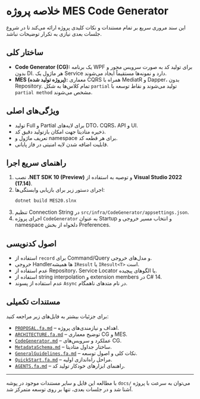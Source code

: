 # خلاصه پروژه MES Code Generator

این سند مروری سریع بر تمام مستندات و نکات کلیدی پروژه ارائه می‌کند تا در شروع جلسات بعدی نیازی به تکرار توضیحات نباشد.

## ساختار کلی
- **Code Generator (CG):** یک برنامه WPF برای تولید کد به صورت سرویس محور و بدون DI. هر ماژول یک Service دارد و نمونه‌ها مستقیماً ایجاد می‌شوند.
- **MES (پروژه تولید شده):** معماری CQRS همراه با MediatR و Dapper، بدون Repository. تمام کلاس‌ها به شکل `partial` تولید می‌شوند و نقاط توسعه با `partial method` مشخص می‌شوند.

## ویژگی‌های اصلی
- تولید Full و Partial برای لایه‌های DTO، CQRS، API و UI.
- ذخیره متادیتا جهت امکان بازتولید دقیق کد.
- تعریف ماژول و namespace برای هر قطعه کد.
- قابلیت اضافه شدن لایه امنیتی در فاز پایانی.

## راهنمای سریع اجرا
1. نصب **.NET SDK 10 (Preview)** و توصیه به استفاده از **Visual Studio 2022 (17.14)**.
2. اجرای دستور زیر برای بازیابی وابستگی‌ها:
   ```bash
   dotnet build MES20.slnx
   ```
3. تنظیم Connection String در `src/infra/CodeGenerator/appsettings.json`.
4. اجرای پروژه `CodeGenerator` به عنوان Startup و انتخاب مسیر خروجی و namespace دلخواه از بخش Preferences.

## اصول کدنویسی
- استفاده از `record` برای Command/Query و مدل‌های خروجی.
- خروجی Handler‌ها همیشه `IResult` یا `IResult<T>` است.
- عدم استفاده از Repository، Service Locator یا الگوهای پیچیده.
- استفاده از string interpolation و extension members در C# 14.
- عدم استفاده از پسوند `Async` در نام متدهای ناهمگام.

## مستندات تکمیلی
برای جزئیات بیشتر به فایل‌های زیر مراجعه کنید:
- [`PROPOSAL.fa.md`](./PROPOSAL.fa.md) – اهداف و نیازمندی‌های پروژه.
- [`ARCHITECTURE.fa.md`](./ARCHITECTURE.fa.md) – توضیح معماری CG و MES.
- [`CodeGenerator.md`](./CodeGenerator.md) – عملکرد و سرویس‌های CG.
- [`MetadataSchema.md`](./MetadataSchema.md) – ساختار جداول متادیتا.
- [`GeneralGuidelines.fa.md`](./GeneralGuidelines.fa.md) – نکات کلی و اصول توسعه.
- [`QuickStart.fa.md`](./QuickStart.fa.md) – مراحل راه‌اندازی اولیه.
- [`AGENTS.fa.md`](./AGENTS.fa.md) – راهنمای ابزارهای خودکار تولید کد.

---

با مطالعه این فایل و سایر مستندات موجود در پوشه `docs/` می‌توان به سرعت با پروژه آشنا شد و در جلسات بعدی، تنها بر روی توسعه متمرکز شد.
